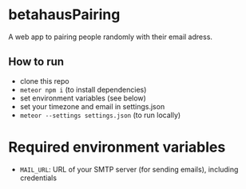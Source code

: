 # betahausPairing
A web app to pairing people randomly with their email adress.

## How to run

- clone this repo
- `meteor npm i` (to install dependencies)
- set environment variables (see below)
- set your timezone and email in settings.json
- `meteor --settings settings.json` (to run locally)

# Required environment variables

- `MAIL_URL`: URL of your SMTP server (for sending emails), including credentials
